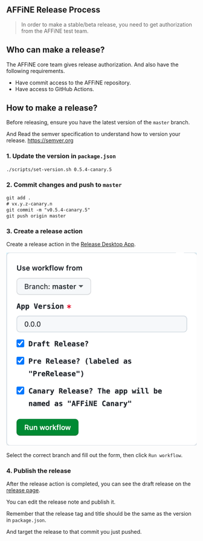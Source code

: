 ## AFFiNE Release Process

> In order to make a stable/beta release, you need to get authorization from the AFFiNE test team.

## Who can make a release?

The AFFiNE core team gives release authorization. And also have the following requirements.

- Have commit access to the AFFiNE repository.
- Have access to GitHub Actions.

## How to make a release?

Before releasing, ensure you have the latest version of the `master` branch.

And Read the semver specification to understand how to version your release. https://semver.org

### 1. Update the version in `package.json`

```shell
./scripts/set-version.sh 0.5.4-canary.5
```

### 2. Commit changes and push to `master`

```shel
git add .
# vx.y.z-canary.n
git commit -m "v0.5.4-canary.5"
git push origin master
```

### 3. Create a release action

Create a release action in the [Release Desktop App](https://github.com/toeverything/AFFiNE/actions/workflows/release-desktop-app.yml).

![img.png](assets/release-action.png)

Select the correct branch and fill out the form, then click `Run workflow`.

### 4. Publish the release

After the release action is completed, you can see the draft release on the [release page](https://github.com/toeverything/AFFiNE/releases).

You can edit the release note and publish it.

Remember that the release tag and title should be the same as the version in `package.json`.

And target the release to that commit you just pushed.
